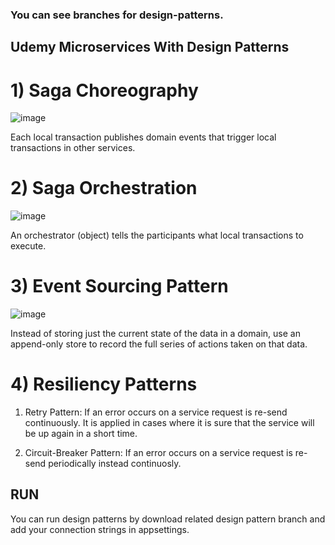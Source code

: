 ### You can see branches for design-patterns.

## Udemy Microservices With Design Patterns

# 1) Saga Choreography

![image](https://user-images.githubusercontent.com/72551126/216779818-27d2ea77-9448-47f9-9551-116cbbda14f1.png)

Each local transaction publishes domain events that trigger local transactions in other services.

# 2) Saga Orchestration 

![image](https://user-images.githubusercontent.com/72551126/216779879-1ec6e4cd-3235-4334-9e59-826caf9e837c.png)

An orchestrator (object) tells the participants what local transactions to execute.

# 3) Event Sourcing Pattern

![image](https://user-images.githubusercontent.com/72551126/216779923-d9559097-11fe-4932-a50e-c3914d0f2438.png)

Instead of storing just the current state of the data in a domain, use an append-only store to record the full series of actions taken on that data.

# 4) Resiliency Patterns

1. Retry Pattern: If an error occurs on a service request is re-send continuously. It is applied in cases where it is sure that the service will be up again in a short time.

2. Circuit-Breaker Pattern: If an error occurs on a service request is re-send periodically instead continuosly. 

## RUN

You can run design patterns by download related design pattern branch and add your connection strings in appsettings. 
